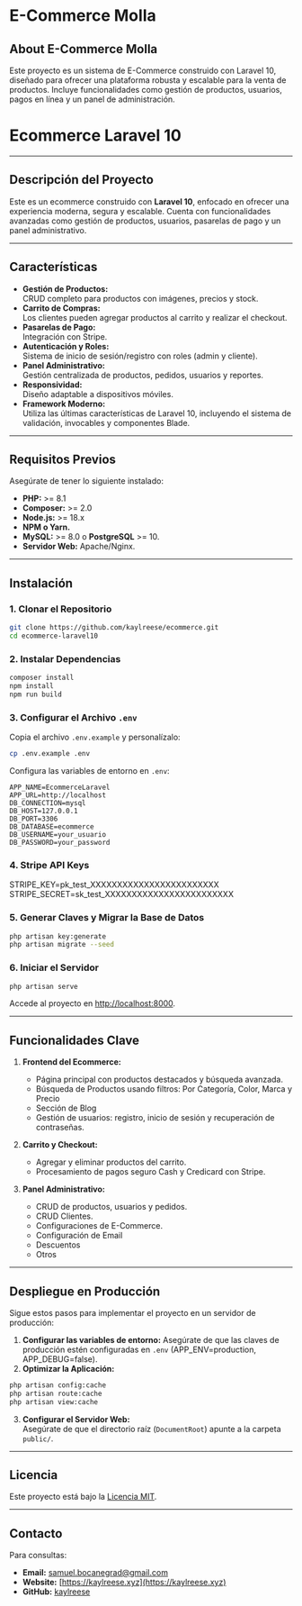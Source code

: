 # E-Commerce Molla

## About E-Commerce Molla
Este proyecto es un sistema de E-Commerce construido con Laravel 10, diseñado para ofrecer una plataforma robusta y escalable para la venta de productos. Incluye funcionalidades como gestión de productos, usuarios, pagos en línea y un panel de administración.

# **Ecommerce Laravel 10**

---

## **Descripción del Proyecto**
Este es un ecommerce construido con **Laravel 10**, enfocado en ofrecer una experiencia moderna, segura y escalable. Cuenta con funcionalidades avanzadas como gestión de productos, usuarios, pasarelas de pago y un panel administrativo.

---

## **Características**
- **Gestión de Productos:**  
  CRUD completo para productos con imágenes, precios y stock.
- **Carrito de Compras:**  
  Los clientes pueden agregar productos al carrito y realizar el checkout.
- **Pasarelas de Pago:**  
  Integración con Stripe.
- **Autenticación y Roles:**  
  Sistema de inicio de sesión/registro con roles (admin y cliente).
- **Panel Administrativo:**  
  Gestión centralizada de productos, pedidos, usuarios y reportes.
- **Responsividad:**  
  Diseño adaptable a dispositivos móviles.
- **Framework Moderno:**  
  Utiliza las últimas características de Laravel 10, incluyendo el sistema de validación, invocables y componentes Blade.

---

## **Requisitos Previos**
Asegúrate de tener lo siguiente instalado:
- **PHP:** >= 8.1  
- **Composer:** >= 2.0  
- **Node.js:** >= 18.x  
- **NPM o Yarn.**  
- **MySQL:** >= 8.0 o **PostgreSQL** >= 10.  
- **Servidor Web:** Apache/Nginx.

---

## **Instalación**
### 1. **Clonar el Repositorio**
```bash
git clone https://github.com/kaylreese/ecommerce.git
cd ecommerce-laravel10
```

### 2. **Instalar Dependencias**
```bash
composer install
npm install
npm run build
```

### 3. **Configurar el Archivo `.env`**
Copia el archivo `.env.example` y personalízalo:
```bash
cp .env.example .env
```
Configura las variables de entorno en `.env`:
```env
APP_NAME=EcommerceLaravel
APP_URL=http://localhost
DB_CONNECTION=mysql
DB_HOST=127.0.0.1
DB_PORT=3306
DB_DATABASE=ecommerce
DB_USERNAME=your_usuario
DB_PASSWORD=your_password
```

### 4. Stripe API Keys
STRIPE_KEY=pk_test_XXXXXXXXXXXXXXXXXXXXXXXX
STRIPE_SECRET=sk_test_XXXXXXXXXXXXXXXXXXXXXXXX


### 5. **Generar Claves y Migrar la Base de Datos**
```bash
php artisan key:generate
php artisan migrate --seed
```

### 6. **Iniciar el Servidor**
```bash
php artisan serve
```
Accede al proyecto en [http://localhost:8000](http://localhost:8000).

---

## **Funcionalidades Clave**
1. **Frontend del Ecommerce:**  
   - Página principal con productos destacados y búsqueda avanzada.
   - Búsqueda de Productos usando filtros: Por Categoría, Color, Marca y Precio
   - Sección de Blog
   - Gestión de usuarios: registro, inicio de sesión y recuperación de contraseñas.

2. **Carrito y Checkout:**  
   - Agregar y eliminar productos del carrito.
   - Procesamiento de pagos seguro Cash y Credicard con Stripe.

3. **Panel Administrativo:**  
   - CRUD de productos, usuarios y pedidos.
   - CRUD Clientes.
   - Configuraciones de E-Commerce.
   - Configuración de Email
   - Descuentos
   - Otros


---

## **Despliegue en Producción**
Sigue estos pasos para implementar el proyecto en un servidor de producción:
1. **Configurar las variables de entorno:** Asegúrate de que las claves de producción estén configuradas en `.env` (APP_ENV=production, APP_DEBUG=false).
2. **Optimizar la Aplicación:**
```bash
php artisan config:cache
php artisan route:cache
php artisan view:cache
```
3. **Configurar el Servidor Web:**  
   Asegúrate de que el directorio raíz (`DocumentRoot`) apunte a la carpeta `public/`.

---

## **Licencia**
Este proyecto está bajo la [Licencia MIT](https://opensource.org/licenses/MIT).

---

## **Contacto**
Para consultas:
- **Email:** samuel.bocanegrad@gmail.com  
- **Website:** [https://kaylreese.xyz](https://kaylreese.xyz)  
- **GitHub:** [kaylreese](https://github.com/kaylreese)
